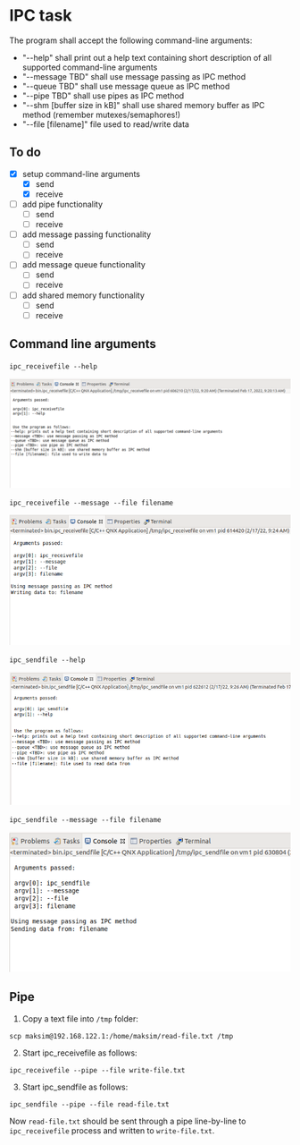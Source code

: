 # IPC task

The program shall accept the following command-line arguments:

- "--help" shall print out a help text containing short description of all supported command-line arguments
- "--message TBD" shall use message passing as IPC method
- "--queue TBD" shall use message queue as IPC method
- "--pipe TBD" shall use pipes as IPC method
- "--shm [buffer size in kB]" shall use shared memory buffer as IPC method (remember mutexes/semaphores!)
- "--file [filename]" file used to read/write data

## To do

- [x] setup command-line arguments
  - [x] send
  - [x] receive
- [ ] add pipe functionality
  - [ ] send
  - [ ] receive
- [ ] add message passing functionality
  - [ ] send
  - [ ] receive
- [ ] add message queue functionality
  - [ ] send 
  - [ ] receive
- [ ] add shared memory functionality
  - [ ] send
  - [ ] receive

## Command line arguments

`ipc_receivefile --help`

![receive-help](images/receive-help.png)

`ipc_receivefile --message --file filename`

![receive-message](images/receive-message.png)

`ipc_sendfile --help`

![send-help](images/send-help.png)

`ipc_sendfile --message --file filename`

![send-message](images/send-message.png)

## Pipe

1. Copy a text file into `/tmp` folder:

```shell
scp maksim@192.168.122.1:/home/maksim/read-file.txt /tmp
```

2. Start ipc_receivefile as follows:

```shell
ipc_receivefile --pipe --file write-file.txt
```

3. Start ipc_sendfile as follows:

```shell
ipc_sendfile --pipe --file read-file.txt
```

Now `read-file.txt` should be sent through a pipe line-by-line to `ipc_receivefile` process and written to `write-file.txt`. 